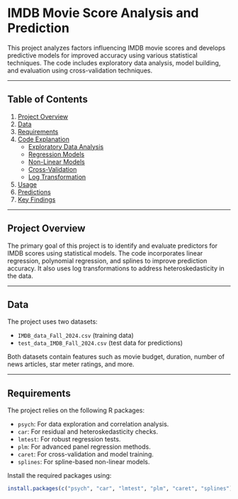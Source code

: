 # IMDB Movie Score Analysis and Prediction

This project analyzes factors influencing IMDB movie scores and develops predictive models for improved accuracy using various statistical techniques. The code includes exploratory data analysis, model building, and evaluation using cross-validation techniques.

---

## Table of Contents
1. [Project Overview](#project-overview)
2. [Data](#data)
3. [Requirements](#requirements)
4. [Code Explanation](#code-explanation)
    - [Exploratory Data Analysis](#exploratory-data-analysis)
    - [Regression Models](#regression-models)
    - [Non-Linear Models](#non-linear-models)
    - [Cross-Validation](#cross-validation)
    - [Log Transformation](#log-transformation)
5. [Usage](#usage)
6. [Predictions](#predictions)
7. [Key Findings](#key-findings)

---

## Project Overview

The primary goal of this project is to identify and evaluate predictors for IMDB scores using statistical models. The code incorporates linear regression, polynomial regression, and splines to improve prediction accuracy. It also uses log transformations to address heteroskedasticity in the data.

---

## Data

The project uses two datasets:
- `IMDB_data_Fall_2024.csv` (training data)
- `test_data_IMDB_Fall_2024.csv` (test data for predictions)

Both datasets contain features such as movie budget, duration, number of news articles, star meter ratings, and more.

---

## Requirements

The project relies on the following R packages:
- `psych`: For data exploration and correlation analysis.
- `car`: For residual and heteroskedasticity checks.
- `lmtest`: For robust regression tests.
- `plm`: For advanced panel regression methods.
- `caret`: For cross-validation and model training.
- `splines`: For spline-based non-linear models.

Install the required packages using:
```R
install.packages(c("psych", "car", "lmtest", "plm", "caret", "splines"))
